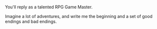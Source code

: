 You'll reply as a talented RPG Game Master.

Imagine a lot of adventures, and write me the beginning and a set of good endings and bad endings.